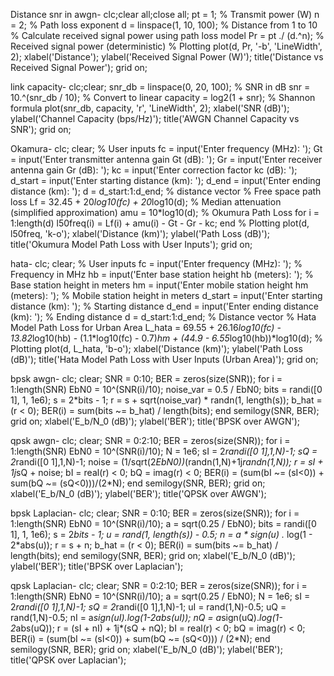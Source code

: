 Distance snr in awgn-
clc;clear all;close all;
pt = 1;                % Transmit power (W)
n = 2;                 % Path loss exponent
d = linspace(1, 10, 100);  % Distance from 1 to 10
% Calculate received signal power using path loss model
Pr = pt ./ (d.^n);     % Received signal power (deterministic)
% Plotting
plot(d, Pr, '-b', 'LineWidth', 2);
xlabel('Distance');
ylabel('Received Signal Power (W)');
title('Distance vs Received Signal Power');
grid on;

link capacity-
clc;clear;
snr_db = linspace(0, 20, 100);           % SNR in dB
snr = 10.^(snr_db / 10);                 % Convert to linear
capacity = log2(1 + snr);                % Shannon formula
plot(snr_db, capacity, 'r', 'LineWidth', 2);
xlabel('SNR (dB)');
ylabel('Channel Capacity (bps/Hz)');
title('AWGN Channel Capacity vs SNR');
grid on;

Okamura-
clc; clear;
% User inputs
fc = input('Enter frequency (MHz): ');
Gt = input('Enter transmitter antenna gain Gt (dB): ');
Gr = input('Enter receiver antenna gain Gr (dB): ');
kc = input('Enter correction factor kc (dB): ');
d_start = input('Enter starting distance (km): ');
d_end = input('Enter ending distance (km): ');
d = d_start:1:d_end; % distance vector
% Free space path loss
Lf = 32.45 + 20*log10(fc) + 20*log10(d);
% Median attenuation (simplified approximation)
amu = 10*log10(d); 
% Okumura Path Loss
for i = 1:length(d)
    l50freq(i) = Lf(i) + amu(i) - Gt - Gr - kc;
end
% Plotting
plot(d, l50freq, 'k-o');
xlabel('Distance (km)');
ylabel('Path Loss (dB)');
title('Okumura Model Path Loss with User Inputs');
grid on;

hata-
clc; clear;
% User inputs
fc = input('Enter frequency (MHz): '); % Frequency in MHz
hb = input('Enter base station height hb (meters): '); % Base station height in meters
hm = input('Enter mobile station height hm (meters): '); % Mobile station height in meters
d_start = input('Enter starting distance (km): '); % Starting distance
d_end = input('Enter ending distance (km): '); % Ending distance
d = d_start:1:d_end; % Distance vector
% Hata Model Path Loss for Urban Area
L_hata = 69.55 + 26.16*log10(fc) - 13.82*log10(hb) - (1.1*log10(fc) - 0.7)*hm + (44.9 - 6.55*log10(hb))*log10(d);
% Plotting
plot(d, L_hata, 'b-o');
xlabel('Distance (km)');
ylabel('Path Loss (dB)');
title('Hata Model Path Loss with User Inputs (Urban Area)');
grid on;

bpsk awgn-
clc; clear;
SNR = 0:10;
BER = zeros(size(SNR));
for i = 1:length(SNR)
    EbN0 = 10^(SNR(i)/10);
    noise_var = 0.5 / EbN0;
    bits = randi([0 1], 1, 1e6);
    s = 2*bits - 1;
    r = s + sqrt(noise_var) * randn(1, length(s));
    b_hat = (r < 0);
    BER(i) = sum(bits ~= b_hat) / length(bits);
end
semilogy(SNR, BER); grid on;
xlabel('E_b/N_0 (dB)'); ylabel('BER');
title('BPSK over AWGN');

qpsk awgn-
clc; clear;
SNR = 0:2:10;
BER = zeros(size(SNR));
for i = 1:length(SNR)
    EbN0 = 10^(SNR(i)/10);
    N = 1e6;
    sI = 2*randi([0 1],1,N)-1;
    sQ = 2*randi([0 1],1,N)-1;
    noise = (1/sqrt(2*EbN0))*(randn(1,N)+1j*randn(1,N));
    r = sI + 1j*sQ + noise;
    bI = real(r) < 0;
    bQ = imag(r) < 0;
    BER(i) = (sum(bI ~= (sI<0)) + sum(bQ ~= (sQ<0)))/(2*N);
end
semilogy(SNR, BER); grid on;
xlabel('E_b/N_0 (dB)'); ylabel('BER');
title('QPSK over AWGN');

bpsk Laplacian-
clc; clear;
SNR = 0:10;
BER = zeros(size(SNR));
for i = 1:length(SNR)
    EbN0 = 10^(SNR(i)/10);
    a = sqrt(0.25 / EbN0); 
    bits = randi([0 1], 1, 1e6);
    s = 2*bits - 1;
    u = rand(1, length(s)) - 0.5;
    n = a * sign(u) .* log(1 - 2*abs(u));
    r = s + n;
    b_hat = (r < 0);
    BER(i) = sum(bits ~= b_hat) / length(bits);
end
semilogy(SNR, BER); grid on;
xlabel('E_b/N_0 (dB)'); ylabel('BER');
title('BPSK over Laplacian');

qpsk Laplacian-
clc; clear;
SNR = 0:2:10;
BER = zeros(size(SNR));
for i = 1:length(SNR)
    EbN0 = 10^(SNR(i)/10);
    a = sqrt(0.25 / EbN0);
    N = 1e6;
    sI = 2*randi([0 1],1,N)-1;
    sQ = 2*randi([0 1],1,N)-1;
    uI = rand(1,N)-0.5;
    uQ = rand(1,N)-0.5;
    nI = a*sign(uI).*log(1-2*abs(uI));
    nQ = a*sign(uQ).*log(1-2*abs(uQ));
    r = (sI + nI) + 1j*(sQ + nQ);
    bI = real(r) < 0;
    bQ = imag(r) < 0;
    BER(i) = (sum(bI ~= (sI<0)) + sum(bQ ~= (sQ<0))) / (2*N);
end
semilogy(SNR, BER); grid on;
xlabel('E_b/N_0 (dB)'); ylabel('BER');
title('QPSK over Laplacian');
